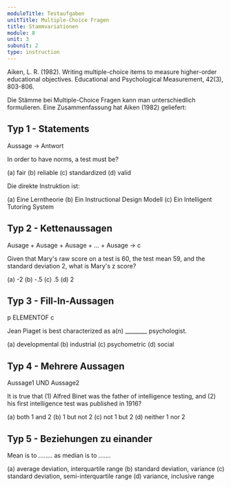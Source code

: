 ```yaml
---
moduleTitle: Testaufgaben
unitTitle: Multiple-Choice Fragen
title: Stammvariationen
module: 8
unit: 3
subunit: 2
type: instruction
---
```


Aiken, L. R. (1982). Writing multiple-choice items to measure higher-order educational objectives. Educational and Psychological Measurement, 42(3), 803-806.

Die Stämme bei Multiple-Choice Fragen kann man unterschiedlich formulieren. Eine Zusammenfassung hat Aiken (1982) geliefert:

## Typ 1 - Statements

Aussage -> Antwort

In order to have norms, a test must be? 

(a) fair
(b) reliable
(c) standardized
(d) valid

Die direkte Instruktion ist:

(a) Eine Lerntheorie
(b) Ein Instructional Design Modell
(c) Ein Intelligent Tutoring System


## Typ 2 - Kettenaussagen

Ausage + Ausage + Ausage + ... + Ausage -> c

Given that Mary's raw score on a test is 60, the test mean 59, and the standard deviation 2, what is Mary's z score? 

(a) -2
(b) -.5
(c) .5
(d) 2

## Typ 3 - Fill-In-Aussagen

p ELEMENTOF	c

Jean Piaget is best characterized as a(n) ________ psychologist.

(a) developmental
(b) industrial
(c) psychometric
(d) social

## Typ 4 - Mehrere Aussagen 

Aussage1 UND Aussage2

It is true that (1) Alfred Binet was the father of intelligence testing, and (2) his first intelligence test was published in 1916?

(a) both 1 and 2
(b) 1 but not 2
(c) not 1 but 2
(d) neither 1 nor 2

## Typ 5 - Beziehungen zu einander

Mean is to ........ as median is to ....... 

(a) average deviation, interquartile range
(b) standard deviation, variance
(c) standard deviation, semi-interquartile range
(d) variance, inclusive range

